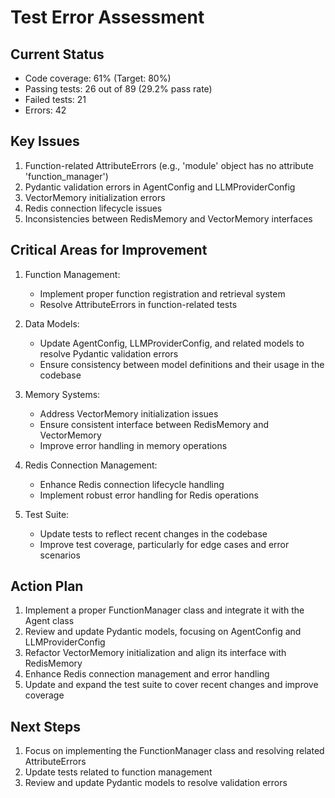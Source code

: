# Test Error Assessment

## Current Status
- Code coverage: 61% (Target: 80%)
- Passing tests: 26 out of 89 (29.2% pass rate)
- Failed tests: 21
- Errors: 42

## Key Issues
1. Function-related AttributeErrors (e.g., 'module' object has no attribute 'function_manager')
2. Pydantic validation errors in AgentConfig and LLMProviderConfig
3. VectorMemory initialization errors
4. Redis connection lifecycle issues
5. Inconsistencies between RedisMemory and VectorMemory interfaces

## Critical Areas for Improvement
1. Function Management:
   - Implement proper function registration and retrieval system
   - Resolve AttributeErrors in function-related tests

2. Data Models:
   - Update AgentConfig, LLMProviderConfig, and related models to resolve Pydantic validation errors
   - Ensure consistency between model definitions and their usage in the codebase

3. Memory Systems:
   - Address VectorMemory initialization issues
   - Ensure consistent interface between RedisMemory and VectorMemory
   - Improve error handling in memory operations

4. Redis Connection Management:
   - Enhance Redis connection lifecycle handling
   - Implement robust error handling for Redis operations

5. Test Suite:
   - Update tests to reflect recent changes in the codebase
   - Improve test coverage, particularly for edge cases and error scenarios

## Action Plan
1. Implement a proper FunctionManager class and integrate it with the Agent class
2. Review and update Pydantic models, focusing on AgentConfig and LLMProviderConfig
3. Refactor VectorMemory initialization and align its interface with RedisMemory
4. Enhance Redis connection management and error handling
5. Update and expand the test suite to cover recent changes and improve coverage

## Next Steps
1. Focus on implementing the FunctionManager class and resolving related AttributeErrors
2. Update tests related to function management
3. Review and update Pydantic models to resolve validation errors
